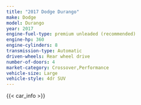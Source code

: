 ```yaml
---
title: "2017 Dodge Durango"
make: Dodge
model: Durango
year: 2017
engine-fuel-type: premium unleaded (recommended)
engine-hp: 360
engine-cylinders: 8
transmission-type: Automatic
driven-wheels: Rear wheel drive
number-of-doors: 4
market-category: Crossover,Performance
vehicle-size: Large
vehicle-style: 4dr SUV
---
```


{{< car_info >}}
